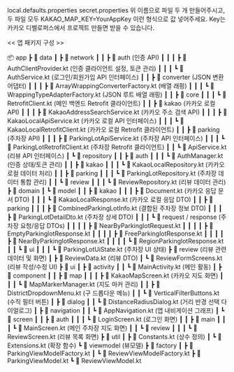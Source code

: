 local.defaults.properties
secret.properties
위 이름으로 파일 두 개 만들어주시고,
두 파일 모두
KAKAO_MAP_KEY=YourAppKey
이런 형식으로 값 넣어주세요.
Key는 카카오 디벨로퍼스에서
프로젝트 만들면 받을 수 있습니다.


<< 앱 패키지 구성 >>

📦 app
 ┣ 📂 data
 ┃ ┣ 📂 network
 ┃ ┃ ┣ 📂 auth (인증 API)
 ┃ ┃ ┃ ┣ 📜 AuthClientProvider.kt (인증 클라이언트 설정, 토큰 관리)
 ┃ ┃ ┃ ┗ 📜 AuthService.kt (로그인/회원가입 API 인터페이스)
 ┃ ┃ ┣ 📂 converter (JSON 변환 어댑터)
 ┃ ┃ ┃ ┣ 📜 ArrayWrappingConverterFactory.kt (배열 래핑)
 ┃ ┃ ┃ ┗ 📜 WrappingTypeAdapterFactory.kt (JSON 루트 배열 래핑)
 ┃ ┃ ┣ 📂 core
 ┃ ┃ ┃ ┗ 📜 RetrofitClient.kt (메인 백엔드 Retrofit 클라이언트)
 ┃ ┃ ┣ 📂 kakao (카카오 로컬 API)
 ┃ ┃ ┃ ┣ 📜 KakaoAddressSearchService.kt (카카오 주소 검색 API)
 ┃ ┃ ┃ ┣ 📜 KakaoLocalApiService.kt (카카오 로컬 API 인터페이스)
 ┃ ┃ ┃ ┗ 📜 KakaoLocalRetrofitClient.kt (카카오 로컬 Retrofit 클라이언트)
 ┃ ┃ ┣ 📂 parking (주차장 API)
 ┃ ┃ ┃ ┣ 📜 ParkingLotApiService.kt (주차장 API 인터페이스)
 ┃ ┃ ┃ ┗ 📜 ParkingLotRetrofitClient.kt (주차장 Retrofit 클라이언트)
 ┃ ┃ ┗ 📜 ApiService.kt (리뷰 API 인터페이스)
 ┃ ┗ 📂 repository
 ┃ ┃ ┣ 📂 auth
 ┃ ┃ ┃ ┗ 📜 AuthManager.kt (인증 상태/토큰 관리)
 ┃ ┃ ┣ 📂 kakao
 ┃ ┃ ┃ ┗ 📜 KakaoLocalRepository.kt (카카오 로컬 데이터 처리)
 ┃ ┃ ┣ 📂 parking
 ┃ ┃ ┃ ┗ 📜 ParkingLotRepository.kt (주차장 데이터 통합 관리)
 ┃ ┃ ┗ 📂 review
 ┃ ┃ ┃ ┗ 📜 ReviewRepository.kt (리뷰 데이터 관리)
 ┣ 📂 domain
 ┃ ┗ 📂 model
 ┃ ┃ ┣ 📂 kakao
 ┃ ┃ ┃ ┣ 📜 Document.kt (카카오 응답 문서 DTO)
 ┃ ┃ ┃ ┗ 📜 KakaoLocalResponse.kt (카카오 로컬 응답 DTO)
 ┃ ┃ ┣ 📂 parking
 ┃ ┃ ┃ ┣ 📜 CombinedParkingLotInfo.kt (결합된 주차장 정보 DTO)
 ┃ ┃ ┃ ┣ 📜 ParkingLotDetailDto.kt (주차장 상세 DTO)
 ┃ ┃ ┃ ┗ 📂 request / response (주차장 요청/응답 DTOs)
 ┃ ┃ ┃ ┃ ┣ 📜 NearByParkinglotRequest.kt
 ┃ ┃ ┃ ┃ ┣ 📜 EmptyParkinglotResponse.kt
 ┃ ┃ ┃ ┃ ┣ 📜 FreeParkinglotResponse.kt
 ┃ ┃ ┃ ┃ ┣ 📜 NearByParkinglotResponse.kt
 ┃ ┃ ┃ ┃ ┗ 📜 RegionParkinglotResponse.kt
 ┃ ┃ ┗ 📂 ui
 ┃ ┃ ┃ ┗ 📜 ParkingLotUiState.kt (주차장 UI 상태)
 ┣ 📂 review (리뷰 관련 데이터 및 화면)
 ┃ ┣ 📜 ReviewData.kt (리뷰 DTO)
 ┃ ┗ 📜 ReviewFormScreens.kt (리뷰 작성/수정 UI)
 ┣ 📂 ui
 ┃ ┣ 📂 activity
 ┃ ┃ ┗ 📜 MainActivity.kt (메인 활동)
 ┃ ┣ 📂 component
 ┃ ┃ ┣ 📂 map
 ┃ ┃ ┃ ┣ 📜 KakaoMapScreen.kt (카카오 지도 화면)
 ┃ ┃ ┃ ┗ 📜 MapMarkerManager.kt (지도 마커 관리)
 ┃ ┃ ┣ 📜 DistrictDropdownMenu.kt (구 드롭다운 메뉴)
 ┃ ┃ ┗ 📜 VerticalFilterButtons.kt (수직 필터 버튼)
 ┃ ┣ 📂 dialog
 ┃ ┃ ┗ 📜 DistanceRadiusDialog.kt (거리 반경 선택 다이얼로그)
 ┃ ┣ 📂 navigation
 ┃ ┃ ┗ 📜 AppNavigation.kt (앱 내비게이션 그래프)
 ┃ ┗ 📂 screen
 ┃ ┃ ┣ 📂 auth
 ┃ ┃ ┃ ┗ 📜 LoginScreen.kt (로그인 화면)
 ┃ ┃ ┣ 📂 main
 ┃ ┃ ┃ ┗ 📜 MainScreen.kt (메인 주차장 지도 화면)
 ┃ ┃ ┗ 📂 review
 ┃ ┃ ┃ ┗ 📜 ReviewScreen.kt (리뷰 목록 화면)
 ┣ 📂 util
 ┃ ┣ 📜 Constants.kt (상수 정의)
 ┃ ┗ 📜 Extensions.kt (확장 함수)
 ┗ 📂 viewmodel (뷰모델)
   ┣ 📂 factory
   ┃ ┣ 📜 ParkingViewModelFactory.kt
   ┃ ┗ 📜 ReviewViewModelFactory.kt
   ┣ 📜 ParkingViewModel.kt
   ┗ 📜 ReviewViewModel.kt
